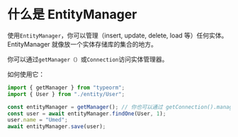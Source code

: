 # 什么是 EntityManager

使用`EntityManager`，你可以管理（insert, update, delete, load 等）任何实体。
EntityManager 就像放一个实体存储库的集合的地方。

你可以通过`getManager（）`或`Connection`访问实体管理器。

如何使用它：

```typescript
import { getManager } from "typeorm";
import { User } from "./entity/User";

const entityManager = getManager(); // 你也可以通过 getConnection().manager 获取
const user = await entityManager.findOne(User, 1);
user.name = "Umed";
await entityManager.save(user);
```

